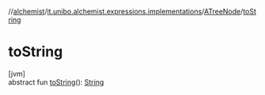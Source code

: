 //[alchemist](../../../index.md)/[it.unibo.alchemist.expressions.implementations](../index.md)/[ATreeNode](index.md)/[toString](to-string.md)

# toString

[jvm]\
abstract fun [toString](to-string.md)(): [String](https://docs.oracle.com/javase/8/docs/api/java/lang/String.html)
